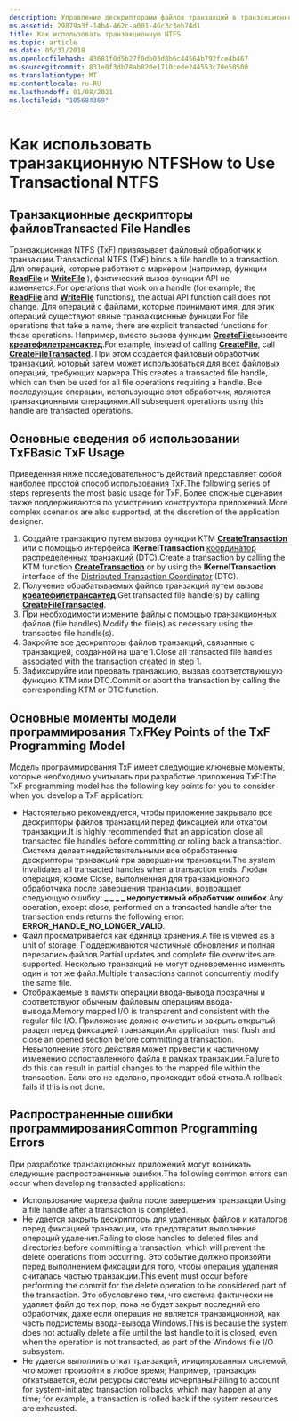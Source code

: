 ```yaml
---
description: Управление дескрипторами файлов транзакций в транзакционной NTFS.
ms.assetid: 29879a3f-14b4-462c-a001-46c3c3eb74d1
title: Как использовать транзакционную NTFS
ms.topic: article
ms.date: 05/31/2018
ms.openlocfilehash: 43681f0d5b27f0db03d8b6c44564b792fce4b467
ms.sourcegitcommit: 831e8f3db78ab820e1710cede244553c70e50500
ms.translationtype: MT
ms.contentlocale: ru-RU
ms.lasthandoff: 01/08/2021
ms.locfileid: "105684369"
---
```

# <a name="how-to-use-transactional-ntfs"></a><span data-ttu-id="79679-103">Как использовать транзакционную NTFS</span><span class="sxs-lookup"><span data-stu-id="79679-103">How to Use Transactional NTFS</span></span>

## <a name="transacted-file-handles"></a><span data-ttu-id="79679-104">Транзакционные дескрипторы файлов</span><span class="sxs-lookup"><span data-stu-id="79679-104">Transacted File Handles</span></span>

<span data-ttu-id="79679-105">Транзакционная NTFS (TxF) привязывает файловый обработчик к транзакции.</span><span class="sxs-lookup"><span data-stu-id="79679-105">Transactional NTFS (TxF) binds a file handle to a transaction.</span></span> <span data-ttu-id="79679-106">Для операций, которые работают с маркером (например, функции [**ReadFile**](/windows/desktop/api/FileAPI/nf-fileapi-readfile) и [**WriteFile**](/windows/desktop/api/FileAPI/nf-fileapi-writefile) ), фактический вызов функции API не изменяется.</span><span class="sxs-lookup"><span data-stu-id="79679-106">For operations that work on a handle (for example, the [**ReadFile**](/windows/desktop/api/FileAPI/nf-fileapi-readfile) and [**WriteFile**](/windows/desktop/api/FileAPI/nf-fileapi-writefile) functions), the actual API function call does not change.</span></span> <span data-ttu-id="79679-107">Для операций с файлами, которые принимают имя, для этих операций существуют явные транзакционные функции.</span><span class="sxs-lookup"><span data-stu-id="79679-107">For file operations that take a name, there are explicit transacted functions for these operations.</span></span> <span data-ttu-id="79679-108">Например, вместо вызова функции [**CreateFile**](/windows/desktop/api/FileAPI/nf-fileapi-createfilea)вызовите [**креатефилетрансактед**](/windows/desktop/api/WinBase/nf-winbase-createfiletransacteda).</span><span class="sxs-lookup"><span data-stu-id="79679-108">For example, instead of calling [**CreateFile**](/windows/desktop/api/FileAPI/nf-fileapi-createfilea), call [**CreateFileTransacted**](/windows/desktop/api/WinBase/nf-winbase-createfiletransacteda).</span></span> <span data-ttu-id="79679-109">При этом создается файловый обработчик транзакций, который затем может использоваться для всех файловых операций, требующих маркера.</span><span class="sxs-lookup"><span data-stu-id="79679-109">This creates a transacted file handle, which can then be used for all file operations requiring a handle.</span></span> <span data-ttu-id="79679-110">Все последующие операции, использующие этот обработчик, являются транзакционными операциями.</span><span class="sxs-lookup"><span data-stu-id="79679-110">All subsequent operations using this handle are transacted operations.</span></span>

## <a name="basic-txf-usage"></a><span data-ttu-id="79679-111">Основные сведения об использовании TxF</span><span class="sxs-lookup"><span data-stu-id="79679-111">Basic TxF Usage</span></span>

<span data-ttu-id="79679-112">Приведенная ниже последовательность действий представляет собой наиболее простой способ использования TxF.</span><span class="sxs-lookup"><span data-stu-id="79679-112">The following series of steps represents the most basic usage for TxF.</span></span> <span data-ttu-id="79679-113">Более сложные сценарии также поддерживаются по усмотрению конструктора приложений.</span><span class="sxs-lookup"><span data-stu-id="79679-113">More complex scenarios are also supported, at the discretion of the application designer.</span></span>

1.  <span data-ttu-id="79679-114">Создайте транзакцию путем вызова функции KTM [**CreateTransaction**](/windows/desktop/api/ktmw32/nf-ktmw32-createtransaction) или с помощью интерфейса **IKernelTransaction** [координатор распределенных транзакций](/previous-versions/windows/desktop/mscs/distributed-transaction-coordinator) (DTC).</span><span class="sxs-lookup"><span data-stu-id="79679-114">Create a transaction by calling the KTM function [**CreateTransaction**](/windows/desktop/api/ktmw32/nf-ktmw32-createtransaction) or by using the **IKernelTransaction** interface of the [Distributed Transaction Coordinator](/previous-versions/windows/desktop/mscs/distributed-transaction-coordinator) (DTC).</span></span>
2.  <span data-ttu-id="79679-115">Получение обрабатываемых файлов транзакций путем вызова [**креатефилетрансактед**](/windows/desktop/api/WinBase/nf-winbase-createfiletransacteda).</span><span class="sxs-lookup"><span data-stu-id="79679-115">Get transacted file handle(s) by calling [**CreateFileTransacted**](/windows/desktop/api/WinBase/nf-winbase-createfiletransacteda).</span></span>
3.  <span data-ttu-id="79679-116">При необходимости измените файлы с помощью транзакционных файлов (file handles).</span><span class="sxs-lookup"><span data-stu-id="79679-116">Modify the file(s) as necessary using the transacted file handle(s).</span></span>
4.  <span data-ttu-id="79679-117">Закройте все дескрипторы файлов транзакций, связанные с транзакцией, созданной на шаге 1.</span><span class="sxs-lookup"><span data-stu-id="79679-117">Close all transacted file handles associated with the transaction created in step 1.</span></span>
5.  <span data-ttu-id="79679-118">Зафиксируйте или прервать транзакцию, вызвав соответствующую функцию KTM или DTC.</span><span class="sxs-lookup"><span data-stu-id="79679-118">Commit or abort the transaction by calling the corresponding KTM or DTC function.</span></span>

## <a name="key-points-of-the-txf-programming-model"></a><span data-ttu-id="79679-119">Основные моменты модели программирования TxF</span><span class="sxs-lookup"><span data-stu-id="79679-119">Key Points of the TxF Programming Model</span></span>

<span data-ttu-id="79679-120">Модель программирования TxF имеет следующие ключевые моменты, которые необходимо учитывать при разработке приложения TxF:</span><span class="sxs-lookup"><span data-stu-id="79679-120">The TxF programming model has the following key points for you to consider when you develop a TxF application:</span></span>

-   <span data-ttu-id="79679-121">Настоятельно рекомендуется, чтобы приложение закрывало все дескрипторы файлов транзакций перед фиксацией или откатом транзакции.</span><span class="sxs-lookup"><span data-stu-id="79679-121">It is highly recommended that an application close all transacted file handles before committing or rolling back a transaction.</span></span> <span data-ttu-id="79679-122">Система делает недействительными все обработанные дескрипторы транзакций при завершении транзакции.</span><span class="sxs-lookup"><span data-stu-id="79679-122">The system invalidates all transacted handles when a transaction ends.</span></span> <span data-ttu-id="79679-123">Любая операция, кроме Close, выполненная для транзакционного обработчика после завершения транзакции, возвращает следующую ошибку: **\_ \_ \_ \_ недопустимый обработчик ошибок**.</span><span class="sxs-lookup"><span data-stu-id="79679-123">Any operation, except close, performed on a transacted handle after the transaction ends returns the following error: **ERROR\_HANDLE\_NO\_LONGER\_VALID**.</span></span>
-   <span data-ttu-id="79679-124">Файл просматривается как единица хранения.</span><span class="sxs-lookup"><span data-stu-id="79679-124">A file is viewed as a unit of storage.</span></span> <span data-ttu-id="79679-125">Поддерживаются частичные обновления и полная перезапись файлов.</span><span class="sxs-lookup"><span data-stu-id="79679-125">Partial updates and complete file overwrites are supported.</span></span> <span data-ttu-id="79679-126">Несколько транзакций не могут одновременно изменять один и тот же файл.</span><span class="sxs-lookup"><span data-stu-id="79679-126">Multiple transactions cannot concurrently modify the same file.</span></span>
-   <span data-ttu-id="79679-127">Отображаемые в памяти операции ввода-вывода прозрачны и соответствуют обычным файловым операциям ввода-вывода.</span><span class="sxs-lookup"><span data-stu-id="79679-127">Memory mapped I/O is transparent and consistent with the regular file I/O.</span></span> <span data-ttu-id="79679-128">Приложение должно очистить и закрыть открытый раздел перед фиксацией транзакции.</span><span class="sxs-lookup"><span data-stu-id="79679-128">An application must flush and close an opened section before committing a transaction.</span></span> <span data-ttu-id="79679-129">Невыполнение этого действия может привести к частичному изменению сопоставленного файла в рамках транзакции.</span><span class="sxs-lookup"><span data-stu-id="79679-129">Failure to do this can result in partial changes to the mapped file within the transaction.</span></span> <span data-ttu-id="79679-130">Если это не сделано, происходит сбой отката.</span><span class="sxs-lookup"><span data-stu-id="79679-130">A rollback fails if this is not done.</span></span>

## <a name="common-programming-errors"></a><span data-ttu-id="79679-131">Распространенные ошибки программирования</span><span class="sxs-lookup"><span data-stu-id="79679-131">Common Programming Errors</span></span>

<span data-ttu-id="79679-132">При разработке транзакционных приложений могут возникать следующие распространенные ошибки.</span><span class="sxs-lookup"><span data-stu-id="79679-132">The following common errors can occur when developing transacted applications:</span></span>

-   <span data-ttu-id="79679-133">Использование маркера файла после завершения транзакции.</span><span class="sxs-lookup"><span data-stu-id="79679-133">Using a file handle after a transaction is completed.</span></span>
-   <span data-ttu-id="79679-134">Не удается закрыть дескрипторы для удаленных файлов и каталогов перед фиксацией транзакции, что предотвратит выполнение операций удаления.</span><span class="sxs-lookup"><span data-stu-id="79679-134">Failing to close handles to deleted files and directories before committing a transaction, which will prevent the delete operations from occurring.</span></span> <span data-ttu-id="79679-135">Это событие должно произойти перед выполнением фиксации для того, чтобы операция удаления считалась частью транзакции.</span><span class="sxs-lookup"><span data-stu-id="79679-135">This event must occur before performing the commit for the delete operation to be considered part of the transaction.</span></span> <span data-ttu-id="79679-136">Это обусловлено тем, что система фактически не удаляет файл до тех пор, пока не будет закрыт последний его обработчик, даже если операция не является транзакционной, как часть подсистемы ввода-вывода Windows.</span><span class="sxs-lookup"><span data-stu-id="79679-136">This is because the system does not actually delete a file until the last handle to it is closed, even when the operation is not transacted, as part of the Windows file I/O subsystem.</span></span>
-   <span data-ttu-id="79679-137">Не удается выполнить откат транзакций, инициированных системой, что может произойти в любое время; Например, транзакция откатывается, если ресурсы системы исчерпаны.</span><span class="sxs-lookup"><span data-stu-id="79679-137">Failing to account for system-initiated transaction rollbacks, which may happen at any time; for example, a transaction is rolled back if the system resources are exhausted.</span></span>

 

 
